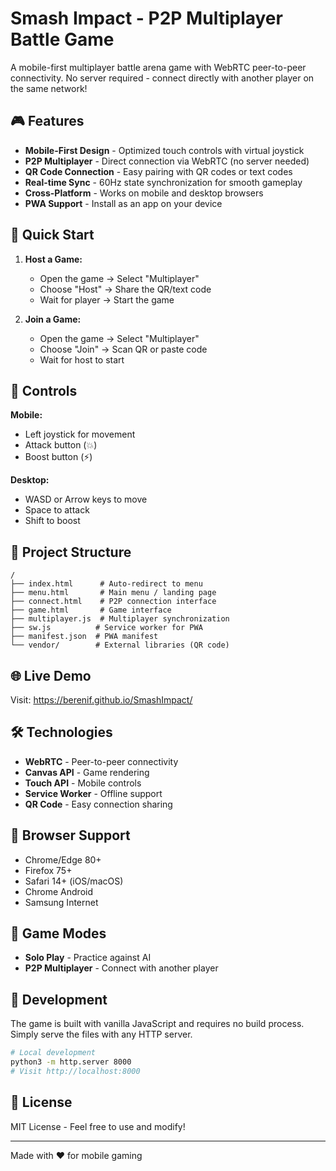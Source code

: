 # Smash Impact - P2P Multiplayer Battle Game

A mobile-first multiplayer battle arena game with WebRTC peer-to-peer connectivity. No server required - connect directly with another player on the same network!

## 🎮 Features

- **Mobile-First Design** - Optimized touch controls with virtual joystick
- **P2P Multiplayer** - Direct connection via WebRTC (no server needed)
- **QR Code Connection** - Easy pairing with QR codes or text codes
- **Real-time Sync** - 60Hz state synchronization for smooth gameplay
- **Cross-Platform** - Works on mobile and desktop browsers
- **PWA Support** - Install as an app on your device

## 🚀 Quick Start

1. **Host a Game:**
   - Open the game → Select "Multiplayer"
   - Choose "Host" → Share the QR/text code
   - Wait for player → Start the game

2. **Join a Game:**
   - Open the game → Select "Multiplayer"
   - Choose "Join" → Scan QR or paste code
   - Wait for host to start

## 🎯 Controls

**Mobile:**
- Left joystick for movement
- Attack button (💥) 
- Boost button (⚡)

**Desktop:**
- WASD or Arrow keys to move
- Space to attack
- Shift to boost

## 📁 Project Structure

```
/
├── index.html      # Auto-redirect to menu
├── menu.html       # Main menu / landing page
├── connect.html    # P2P connection interface
├── game.html       # Game interface
├── multiplayer.js  # Multiplayer synchronization
├── sw.js          # Service worker for PWA
├── manifest.json  # PWA manifest
└── vendor/        # External libraries (QR code)
```

## 🌐 Live Demo

Visit: https://berenif.github.io/SmashImpact/

## 🛠️ Technologies

- **WebRTC** - Peer-to-peer connectivity
- **Canvas API** - Game rendering
- **Touch API** - Mobile controls
- **Service Worker** - Offline support
- **QR Code** - Easy connection sharing

## 📱 Browser Support

- Chrome/Edge 80+
- Firefox 75+
- Safari 14+ (iOS/macOS)
- Chrome Android
- Samsung Internet

## 🎨 Game Modes

- **Solo Play** - Practice against AI
- **P2P Multiplayer** - Connect with another player

## 🔧 Development

The game is built with vanilla JavaScript and requires no build process. Simply serve the files with any HTTP server.

```bash
# Local development
python3 -m http.server 8000
# Visit http://localhost:8000
```

## 📄 License

MIT License - Feel free to use and modify!

---

Made with ❤️ for mobile gaming
